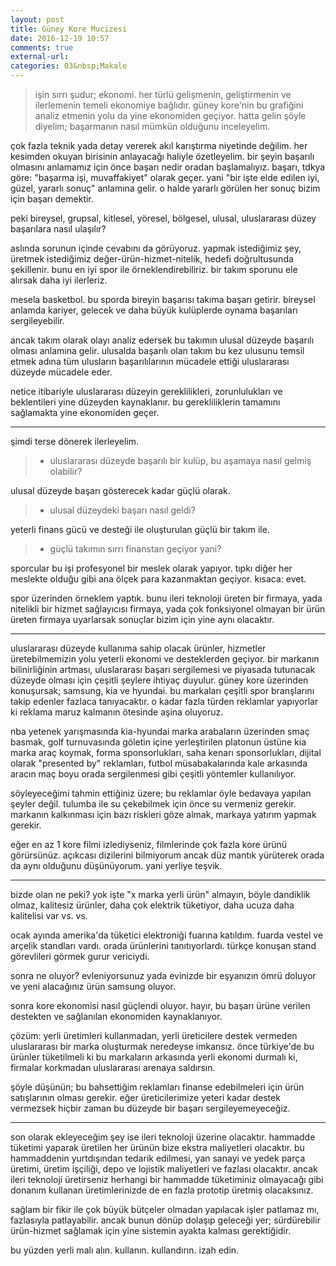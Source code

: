 ```yaml
---
layout: post
title: Güney Kore Mucizesi
date: 2016-12-19 10:57
comments: true
external-url:
categories: 03&nbsp;Makale
---
```


> işin sırrı şudur; ekonomi. her türlü gelişmenin, geliştirmenin ve ilerlemenin temeli ekonomiye bağlıdır. güney kore'nin bu grafiğini analiz etmenin yolu da yine ekonomiden geçiyor. hatta gelin şöyle diyelim; başarmanın nasıl mümkün olduğunu inceleyelim.

çok fazla teknik yada detay vererek akıl karıştırma niyetinde değilim. her kesimden okuyan birisinin anlayacağı haliyle özetleyelim. bir şeyin başarılı olmasını anlamamız için önce başarı nedir oradan başlamalıyız. başarı, tdkya göre: "başarma işi, muvaffakiyet" olarak geçer. yani "bir işte elde edilen iyi, güzel, yararlı sonuç" anlamına gelir. o halde yararlı görülen her sonuç bizim için başarı demektir.

peki bireysel, grupsal, kitlesel, yöresel, bölgesel, ulusal, uluslararası düzey başarılara nasıl ulaşılır?

aslında sorunun içinde cevabını da görüyoruz. yapmak istediğimiz şey, üretmek istediğimiz değer-ürün-hizmet-nitelik, hedefi doğrultusunda şekillenir. bunu en iyi spor ile örneklendirebiliriz. bir takım sporunu ele alırsak daha iyi ilerleriz.

mesela basketbol. bu sporda bireyin başarısı takıma başarı getirir. bireysel anlamda kariyer, gelecek ve daha büyük kulüplerde oynama başarıları sergileyebilir.

ancak takım olarak olayı analiz edersek bu takımın ulusal düzeyde başarılı olması anlamına gelir. ulusalda başarılı olan takım bu kez ulusunu temsil etmek adına tüm ulusların başarılılarının mücadele ettiği uluslararası düzeyde mücadele eder.

netice itibariyle uluslararası düzeyin gereklilikleri, zorunlulukları ve beklentileri yine düzeyden kaynaklanır. bu gerekliliklerin tamamını sağlamakta yine ekonomiden geçer.

---

şimdi terse dönerek ilerleyelim.   
> + uluslararası düzeyde başarılı bir kulüp, bu aşamaya nasıl gelmiş olabilir?

ulusal düzeyde başarı gösterecek kadar güçlü olarak.

> + ulusal düzeydeki başarı nasıl geldi?

yeterli finans gücü ve desteği ile oluşturulan güçlü bir takım ile.

> + güçlü takımın sırrı finanstan geçiyor yani?

sporcular bu işi profesyonel bir meslek olarak yapıyor. tıpkı diğer her meslekte olduğu gibi ana ölçek para kazanmaktan geçiyor. kısaca: evet.

spor üzerinden örneklem yaptık. bunu ileri teknoloji üreten bir firmaya, yada nitelikli bir hizmet sağlayıcısı firmaya, yada çok fonksiyonel olmayan bir ürün üreten firmaya uyarlarsak sonuçlar bizim için yine aynı olacaktır.

---

uluslararası düzeyde kullanıma sahip olacak ürünler, hizmetler üretebilmemizin yolu yeterli ekonomi ve desteklerden geçiyor. bir markanın bilinirliğinin artması, uluslararası başarı sergilemesi ve piyasada tutunacak düzeyde olması için çeşitli şeylere ihtiyaç duyulur. güney kore üzerinden konuşursak; samsung, kia ve hyundai. bu markaları çeşitli spor branşlarını takip edenler fazlaca tanıyacaktır. o kadar fazla türden reklamlar yapıyorlar ki reklama maruz kalmanın ötesinde aşina oluyoruz.

nba yetenek yarışmasında kia-hyundai marka arabaların üzerinden smaç basmak, golf turnuvasında göletin içine yerleştirilen platonun üstüne kia marka araç koymak, forma sponsorlukları, saha kenarı sponsorlukları, dijital olarak "presented by" reklamları, futbol müsabakalarında kale arkasında aracın maç boyu orada sergilenmesi gibi çeşitli yöntemler kullanılıyor.

söyleyeceğimi tahmin ettiğiniz üzere; bu reklamlar öyle bedavaya yapılan şeyler değil. tulumba ile su çekebilmek için önce su vermeniz gerekir. markanın kalkınması için bazı riskleri göze almak, markaya yatırım yapmak gerekir.

eğer en az 1 kore filmi izlediyseniz, filmlerinde çok fazla kore ürünü görürsünüz. açıkcası dizilerini bilmiyorum ancak düz mantık yürüterek orada da aynı olduğunu düşünüyorum. yani yerliye teşvik.

---

bizde olan ne peki? yok işte "x marka yerli ürün" almayın, böyle dandiklik olmaz, kalitesiz ürünler, daha çok elektrik tüketiyor, daha ucuza daha kalitelisi var vs. vs.

ocak ayında amerika'da tüketici elektroniği fuarına katıldım. fuarda vestel ve arçelik standları vardı. orada ürünlerini tanıtıyorlardı. türkçe konuşan stand görevlileri görmek gurur vericiydi.

sonra ne oluyor? evleniyorsunuz yada evinizde bir eşyanızın ömrü doluyor ve yeni alacağınız ürün samsung oluyor.

sonra kore ekonomisi nasıl güçlendi oluyor. hayır, bu başarı ürüne verilen destekten ve sağlanılan ekonomiden kaynaklanıyor.

çözüm: yerli üretimleri kullanmadan, yerli üreticilere destek vermeden uluslararası bir marka oluşturmak neredeyse imkansız. önce türkiye'de bu ürünler tüketilmeli ki bu markaların arkasında yerli ekonomi durmalı ki, firmalar korkmadan uluslararası arenaya saldırsın.

şöyle düşünün; bu bahsettiğim reklamları finanse edebilmeleri için ürün satışlarının olması gerekir. eğer üreticilerimize yeteri kadar destek vermezsek hiçbir zaman bu düzeyde bir başarı sergileyemeyeceğiz.

---

son olarak ekleyeceğim şey ise ileri teknoloji üzerine olacaktır. hammadde tüketimi yaparak üretilen her ürünün bize ekstra maliyetleri olacaktır. bu hammaddenin yurtdışından tedarik edilmesi, yan sanayi ve yedek parça üretimi, üretim işçiliği, depo ve lojistik maliyetleri ve fazlası olacaktır. ancak ileri teknoloji üretirseniz herhangi bir hammadde tüketiminiz olmayacağı gibi donanım kullanan üretimlerinizde de en fazla prototip üretmiş olacaksınız.

sağlam bir fikir ile çok büyük bütçeler olmadan yapılacak işler patlamaz mı, fazlasıyla patlayabilir. ancak bunun dönüp dolaşıp geleceği yer; sürdürebilir ürün-hizmet sağlamak için yine sistemin ayakta kalması gerektiğidir.

bu yüzden yerli malı alın. kullanın. kullandırın. izah edin.